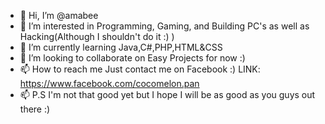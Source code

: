- 👋 Hi, I’m @amabee
- 👀 I’m interested in Programming, Gaming, and Building PC's as well as Hacking(Although I shouldn't do it :) )
- 🌱 I’m currently learning Java,C#,PHP,HTML&CSS
- 💞️ I’m looking to collaborate on Easy Projects for now :)
- 📫 How to reach me Just contact me on Facebook :) LINK: https://www.facebook.com/cocomelon.pan
- 📫 P.S I'm not that good yet but I hope I will be as good as you guys out there :)

